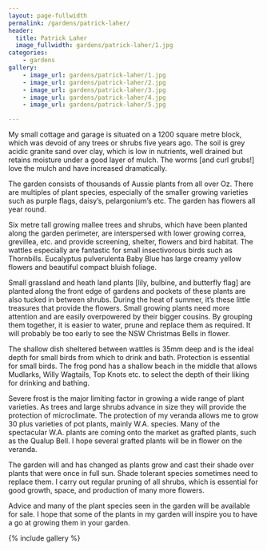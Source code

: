 ```yaml
---
layout: page-fullwidth
permalink: /gardens/patrick-laher/
header:
  title: Patrick Laher
  image_fullwidth: gardens/patrick-laher/1.jpg
categories:
    - gardens
gallery:
    - image_url: gardens/patrick-laher/1.jpg
    - image_url: gardens/patrick-laher/2.jpg
    - image_url: gardens/patrick-laher/3.jpg
    - image_url: gardens/patrick-laher/4.jpg
    - image_url: gardens/patrick-laher/5.jpg

---
```


My small cottage and garage is situated on a 1200 square metre block, which was devoid of any trees or shrubs five years ago. The soil is grey acidic granite sand over clay, which is low in nutrients, well drained but retains moisture under a good layer of mulch. The worms [and curl grubs!] love the mulch and have increased dramatically.

The garden consists of thousands of Aussie plants from all over Oz. There are multiples of plant species, especially of the smaller growing varieties such as purple flags, daisy’s, pelargonium’s etc. The garden has flowers all year round.

Six metre tall growing mallee trees and shrubs, which have been planted along the garden perimeter, are interspersed with lower growing correa, grevillea, etc. and provide screening, shelter, flowers and bird habitat. The wattles especially are fantastic for small insectivorous birds such as Thornbills. Eucalyptus pulverulenta Baby Blue has large creamy yellow flowers and beautiful compact bluish foliage.

Small grassland and heath land plants [lily, bulbine, and butterfly flag] are planted along the front edge of gardens and pockets of these plants are also tucked in between shrubs. During the heat of summer, it’s these little treasures that provide the flowers.  Small growing plants need more attention and are easily overpowered by their bigger cousins. By grouping them together, it is easier to water, prune and replace them as required. It will probably be too early to see the NSW Christmas Bells in flower.

The shallow dish sheltered between wattles is 35mm deep and is the ideal depth for small birds from which to drink and bath. Protection is essential for small birds. The frog pond has a shallow beach in the middle that allows Mudlarks, Willy Wagtails, Top Knots etc. to select the depth of their liking for drinking and bathing.

Severe frost is the major limiting factor in growing a wide range of plant varieties. As trees and large shrubs advance in size they will provide the protection of microclimate. The protection of my veranda allows me to grow 30 plus varieties of pot plants, mainly W.A. species. Many of the spectacular W.A. plants are coming onto the market as grafted plants, such as the Qualup Bell. I hope several grafted plants will be in flower on the veranda.

The garden will and has changed as plants grow and cast their shade over plants that were once in full sun.  Shade tolerant species sometimes need to replace them.
I carry out regular pruning of all shrubs, which is essential for good growth, space, and production of many more flowers.

Advice and many of the plant species seen in the garden will be available for sale.
I hope that some of the plants in my garden will inspire you to have a go at growing them in your garden.

{% include gallery %}